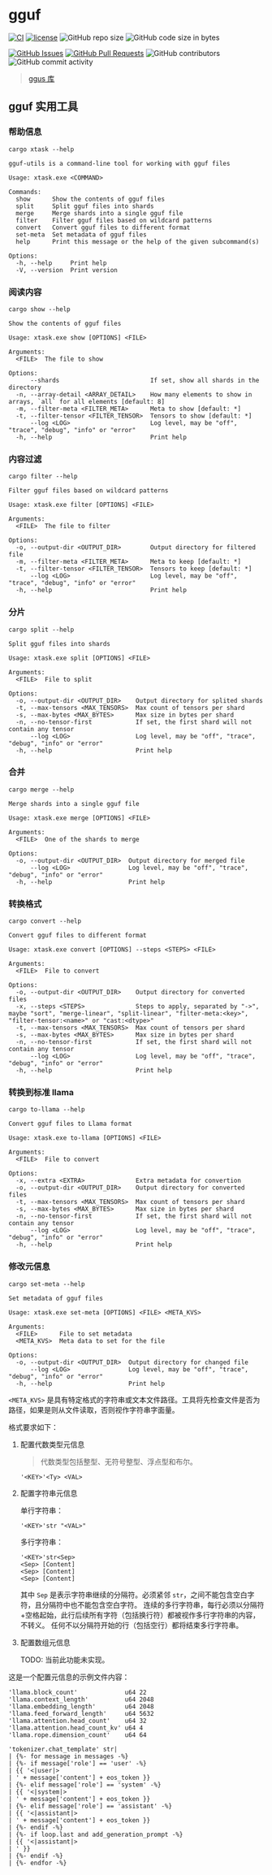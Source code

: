 ﻿# gguf

[![CI](https://github.com/YdrMaster/gguf/actions/workflows/build.yml/badge.svg?branch=main)](https://github.com/YdrMaster/gguf/actions)
[![license](https://img.shields.io/github/license/YdrMaster/gguf)](https://mit-license.org/)
![GitHub repo size](https://img.shields.io/github/repo-size/YdrMaster/gguf)
![GitHub code size in bytes](https://img.shields.io/github/languages/code-size/YdrMaster/gguf)

[![GitHub Issues](https://img.shields.io/github/issues/YdrMaster/gguf)](https://github.com/YdrMaster/gguf/issues)
[![GitHub Pull Requests](https://img.shields.io/github/issues-pr/YdrMaster/gguf)](https://github.com/YdrMaster/gguf/pulls)
![GitHub contributors](https://img.shields.io/github/contributors/YdrMaster/gguf)
![GitHub commit activity](https://img.shields.io/github/commit-activity/m/YdrMaster/gguf)

> [ggus 库](/ggus)

## gguf 实用工具

### 帮助信息

```plaintext
cargo xtask --help
```

```plaintext
gguf-utils is a command-line tool for working with gguf files

Usage: xtask.exe <COMMAND>

Commands:
  show      Show the contents of gguf files
  split     Split gguf files into shards
  merge     Merge shards into a single gguf file
  filter    Filter gguf files based on wildcard patterns
  convert   Convert gguf files to different format
  set-meta  Set metadata of gguf files
  help      Print this message or the help of the given subcommand(s)

Options:
  -h, --help     Print help
  -V, --version  Print version
```

### 阅读内容

```plaintext
cargo show --help
```

```plaintext
Show the contents of gguf files

Usage: xtask.exe show [OPTIONS] <FILE>

Arguments:
  <FILE>  The file to show

Options:
      --shards                         If set, show all shards in the directory
  -n, --array-detail <ARRAY_DETAIL>    How many elements to show in arrays, `all` for all elements [default: 8]
  -m, --filter-meta <FILTER_META>      Meta to show [default: *]
  -t, --filter-tensor <FILTER_TENSOR>  Tensors to show [default: *]
      --log <LOG>                      Log level, may be "off", "trace", "debug", "info" or "error"
  -h, --help                           Print help
```

### 内容过滤

```plaintext
cargo filter --help
```

```plaintext
Filter gguf files based on wildcard patterns

Usage: xtask.exe filter [OPTIONS] <FILE>

Arguments:
  <FILE>  The file to filter

Options:
  -o, --output-dir <OUTPUT_DIR>        Output directory for filtered file
  -m, --filter-meta <FILTER_META>      Meta to keep [default: *]
  -t, --filter-tensor <FILTER_TENSOR>  Tensors to keep [default: *]
      --log <LOG>                      Log level, may be "off", "trace", "debug", "info" or "error"
  -h, --help                           Print help
```

### 分片

```plaintext
cargo split --help
```

```plaintext
Split gguf files into shards

Usage: xtask.exe split [OPTIONS] <FILE>

Arguments:
  <FILE>  File to split

Options:
  -o, --output-dir <OUTPUT_DIR>    Output directory for splited shards
  -t, --max-tensors <MAX_TENSORS>  Max count of tensors per shard
  -s, --max-bytes <MAX_BYTES>      Max size in bytes per shard
  -n, --no-tensor-first            If set, the first shard will not contain any tensor
      --log <LOG>                  Log level, may be "off", "trace", "debug", "info" or "error"
  -h, --help                       Print help
```

### 合并

```plaintext
cargo merge --help
```

```plaintext
Merge shards into a single gguf file

Usage: xtask.exe merge [OPTIONS] <FILE>

Arguments:
  <FILE>  One of the shards to merge

Options:
  -o, --output-dir <OUTPUT_DIR>  Output directory for merged file
      --log <LOG>                Log level, may be "off", "trace", "debug", "info" or "error"
  -h, --help                     Print help
```

### 转换格式

```plaintext
cargo convert --help
```

```plaintext
Convert gguf files to different format

Usage: xtask.exe convert [OPTIONS] --steps <STEPS> <FILE>

Arguments:
  <FILE>  File to convert

Options:
  -o, --output-dir <OUTPUT_DIR>    Output directory for converted files
  -x, --steps <STEPS>              Steps to apply, separated by "->", maybe "sort", "merge-linear", "split-linear", "filter-meta:<key>", "filter-tensor:<name>" or "cast:<dtype>"
  -t, --max-tensors <MAX_TENSORS>  Max count of tensors per shard
  -s, --max-bytes <MAX_BYTES>      Max size in bytes per shard
  -n, --no-tensor-first            If set, the first shard will not contain any tensor
      --log <LOG>                  Log level, may be "off", "trace", "debug", "info" or "error"
  -h, --help                       Print help
```

### 转换到标准 llama

```plaintext
cargo to-llama --help
```

```plaintext
Convert gguf files to Llama format

Usage: xtask.exe to-llama [OPTIONS] <FILE>

Arguments:
  <FILE>  File to convert

Options:
  -x, --extra <EXTRA>              Extra metadata for convertion
  -o, --output-dir <OUTPUT_DIR>    Output directory for converted files
  -t, --max-tensors <MAX_TENSORS>  Max count of tensors per shard
  -s, --max-bytes <MAX_BYTES>      Max size in bytes per shard
  -n, --no-tensor-first            If set, the first shard will not contain any tensor
      --log <LOG>                  Log level, may be "off", "trace", "debug", "info" or "error"
  -h, --help                       Print help
```

### 修改元信息

```plaintext
cargo set-meta --help
```

```plaintext
Set metadata of gguf files

Usage: xtask.exe set-meta [OPTIONS] <FILE> <META_KVS>

Arguments:
  <FILE>      File to set metadata
  <META_KVS>  Meta data to set for the file

Options:
  -o, --output-dir <OUTPUT_DIR>  Output directory for changed file
      --log <LOG>                Log level, may be "off", "trace", "debug", "info" or "error"
  -h, --help                     Print help
```

`<META_KVS>` 是具有特定格式的字符串或文本文件路径。工具将先检查文件是否为路径，如果是则从文件读取，否则视作字符串字面量。

格式要求如下：

1. 配置代数类型元信息

   > 代数类型包括整型、无符号整型、浮点型和布尔。

   ```plaintext
   '<KEY>'<Ty> <VAL>
   ```

2. 配置字符串元信息

   单行字符串：

   ```plaintext
   '<KEY>'str "<VAL>"
   ```

   多行字符串：

   ```plaintext
   '<KEY>'str<Sep>
   <Sep> [Content]
   <Sep> [Content]
   <Sep> [Content]

   ```

   其中 `Sep` 是表示字符串继续的分隔符。必须紧邻 `str`，之间不能包含空白字符，且分隔符中也不能包含空白字符。
   连续的多行字符串，每行必须以分隔符+空格起始，此行后续所有字符（包括换行符）都被视作多行字符串的内容，不转义。
   任何不以分隔符开始的行（包括空行）都将结束多行字符串。

3. 配置数组元信息

   TODO: 当前此功能未实现。

这是一个配置元信息的示例文件内容：

```plaintext
'llama.block_count'             u64 22
'llama.context_length'          u64 2048
'llama.embedding_length'        u64 2048
'llama.feed_forward_length'     u64 5632
'llama.attention.head_count'    u64 32
'llama.attention.head_count_kv' u64 4
'llama.rope.dimension_count'    u64 64

'tokenizer.chat_template' str|
| {%- for message in messages -%}
| {%- if message['role'] == 'user' -%}
| {{ '<|user|>
| ' + message['content'] + eos_token }}
| {%- elif message['role'] == 'system' -%}
| {{ '<|system|>
| ' + message['content'] + eos_token }}
| {%- elif message['role'] == 'assistant' -%}
| {{ '<|assistant|>
| ' + message['content'] + eos_token }}
| {%- endif -%}
| {%- if loop.last and add_generation_prompt -%}
| {{ '<|assistant|>
| ' }}
| {%- endif -%}
| {%- endfor -%}
```
